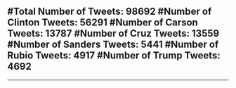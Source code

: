 #Total Number of Tweets: 98692 
#Number of Clinton Tweets: 56291
#Number of Carson Tweets: 13787
#Number of Cruz Tweets: 13559
#Number of Sanders Tweets: 5441
#Number of Rubio Tweets: 4917
#Number of Trump Tweets: 4692
---
---
